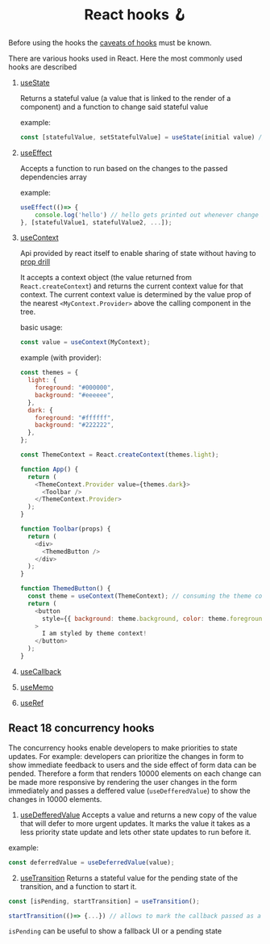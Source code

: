 <h1 align="center">React hooks 🪝</h1>

Before using the hooks the [caveats of hooks](https://reactjs.org/docs/hooks-rules.html) must be known.

There are various hooks used in React. Here the most commonly used hooks are described

1. [useState](https://reactjs.org/docs/hooks-reference.html#usestate)

   Returns a stateful value (a value that is linked to the render of a component) and a function to change said stateful value

   example:

   ```js
   const [statefulValue, setStatefulValue] = useState(initial value) // initial value can be of any type
   ```

2. [useEffect](https://reactjs.org/docs/hooks-reference.html#useEffect)

   Accepts a function to run based on the changes to the passed dependencies array

   example:

   ```js
   useEffect(()=> {
       console.log('hello') // hello gets printed out whenever change is detected in the dependencies
   }, [statefulValue1, statefulValue2, ...]);
   ```

3. [useContext](https://reactjs.org/docs/hooks-reference.html#usecontext)

   Api provided by react itself to enable sharing of state without having to [prop drill](https://medium.com/analytics-vidhya/props-drilling-in-react-js-934120a4906b)

   It accepts a context object (the value returned from `React.createContext`) and returns the current context value for that context. The current context value is determined by the value prop of the nearest `<MyContext.Provider>` above the calling component in the tree.

   basic usage:

   ```js
   const value = useContext(MyContext);
   ```

   example (with provider):

   ```js
   const themes = {
     light: {
       foreground: "#000000",
       background: "#eeeeee",
     },
     dark: {
       foreground: "#ffffff",
       background: "#222222",
     },
   };

   const ThemeContext = React.createContext(themes.light);

   function App() {
     return (
       <ThemeContext.Provider value={themes.dark}>
         <Toolbar />
       </ThemeContext.Provider>
     );
   }

   function Toolbar(props) {
     return (
       <div>
         <ThemedButton />
       </div>
     );
   }

   function ThemedButton() {
     const theme = useContext(ThemeContext); // consuming the theme context
     return (
       <button
         style={{ background: theme.background, color: theme.foreground }}
       >
         I am styled by theme context!
       </button>
     );
   }
   ```

4. [useCallback](https://reactjs.org/docs/hooks-reference.html#usecallback)
5. [useMemo](https://reactjs.org/docs/hooks-reference.html#usecallback)
6. [useRef](https://reactjs.org/docs/hooks-reference.html#usecallback)

## React 18 concurrency hooks

The concurrency hooks enable developers to make priorities to state updates. For example: developers can prioritize
the changes in form to show immediate feedback to users and the side effect of form data can be pended. Therefore a form
that renders 10000 elements on each change can be made more responsive by rendering the user changes in the form immediately and passes a deffered value (`useDefferedValue`) to show the changes in 10000 elements.

1. [useDefferedValue](https://reactjs.org/docs/hooks-reference.html#usedeferredvalue)
   Accepts a value and returns a new copy of the value that will defer to more urgent updates. It marks the value
   it takes as a less priority state update and lets other state updates to run before it.

example:

```js
const deferredValue = useDeferredValue(value);
```

2. [useTransition](https://reactjs.org/docs/hooks-reference.html#usetransition)
   Returns a stateful value for the pending state of the transition, and a function to start it.

```js
const [isPending, startTransition] = useTransition();
```

```js
startTransition(()=> {...}) // allows to mark the callback passed as a transition
```

`isPending` can be useful to show a fallback UI or a pending state
